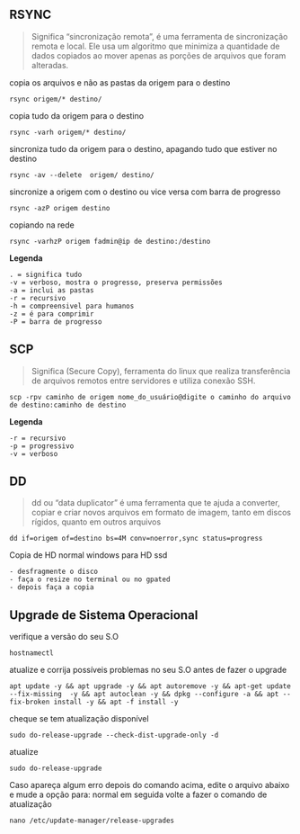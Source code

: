 ## RSYNC
> Significa “sincronização remota”, é uma ferramenta de sincronização remota e local. Ele usa um algoritmo que minimiza a quantidade de dados copiados ao mover apenas as porções de arquivos que foram alteradas.

copia os arquivos e não as pastas da origem para o destino

```
rsync origem/* destino/
```

copia tudo da origem para o destino

```
rsync -varh origem/* destino/
```

sincroniza tudo da origem para o destino, apagando tudo que estiver no destino

```
rsync -av --delete  origem/ destino/
```

sincronize a origem com o destino ou vice versa com barra de progresso

```
rsync -azP origem destino
```

copiando na rede

```
rsync -varhzP origem fadmin@ip de destino:/destino
```

**Legenda**
```
. = significa tudo
-v = verboso, mostra o progresso, preserva permissões
-a = inclui as pastas
-r = recursivo
-h = compreensivel para humanos
-z = é para comprimir
-P = barra de progresso
```

## SCP
> Significa (Secure Copy), ferramenta do linux que realiza transferência de arquivos remotos entre servidores e utiliza conexão SSH. 

```
scp -rpv caminho de origem nome_do_usuário@digite o caminho do arquivo de destino:caminho de destino
```

**Legenda**
```
-r = recursivo
-p = progressivo
-v = verboso
```

## DD
> dd ou “data duplicator” é uma ferramenta que te ajuda a converter, copiar e criar novos arquivos em formato de imagem, tanto em discos rígidos, quanto em outros arquivos

```
dd if=origem of=destino bs=4M conv=noerror,sync status=progress
```

Copia de HD normal windows para HD ssd
```
- desfragmente o disco
- faça o resize no terminal ou no gpated
- depois faça a copia
```

## Upgrade de Sistema Operacional

verifique a versão do seu S.O
```
hostnamectl
```

atualize e corrija possíveis problemas no seu S.O antes de fazer o upgrade
```
apt update -y && apt upgrade -y && apt autoremove -y && apt-get update --fix-missing  -y && apt autoclean -y && dpkg --configure -a && apt --fix-broken install -y && apt -f install -y
```

cheque se tem atualização disponível

```
sudo do-release-upgrade --check-dist-upgrade-only -d
```
atualize
```
sudo do-release-upgrade
```
Caso apareça algum erro depois do comando acima, edite o arquivo abaixo e mude a opção para: normal
em seguida volte a fazer o comando de atualização

```
nano /etc/update-manager/release-upgrades
```


